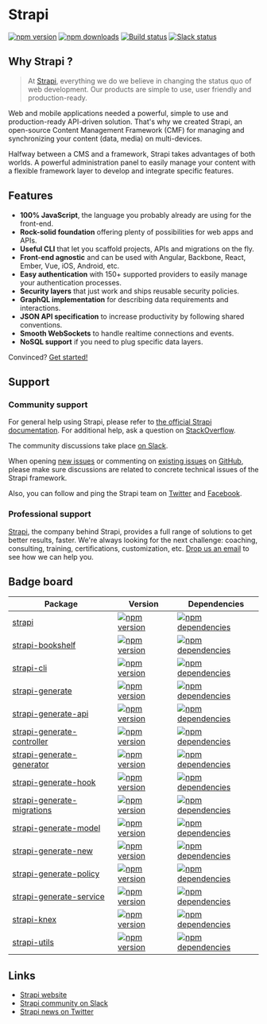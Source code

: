 # Strapi

[![npm version](https://img.shields.io/npm/v/strapi.svg)](https://www.npmjs.org/package/strapi)
[![npm downloads](https://img.shields.io/npm/dm/strapi.svg)](https://www.npmjs.org/package/strapi)
[![Build status](https://travis-ci.org/strapi/strapi.svg?branch=master)](https://travis-ci.org/strapi/strapi)
[![Slack status](http://strapi-slack.herokuapp.com/badge.svg)](http://slack.strapi.io)

## Why Strapi ?

> At [Strapi](http://strapi.io), everything we do we believe in changing the status quo of web development. Our products are simple to use, user friendly and production-ready.

Web and mobile applications needed a powerful, simple to use and production-ready API-driven solution. That's why we created Strapi, an open-source Content Management Framework (CMF) for managing and synchronizing your content (data, media) on multi-devices.

Halfway between a CMS and a framework, Strapi takes advantages of both worlds. A powerful administration panel to easily manage your content with a flexible framework layer to develop and integrate specific features.

## Features

- **100% JavaScript**, the language you probably already are using for the front-end.
- **Rock-solid foundation** offering plenty of possibilities for web apps and APIs.
- **Useful CLI** that let you scaffold projects, APIs and migrations on the fly.
- **Front-end agnostic** and can be used with Angular, Backbone, React, Ember, Vue, iOS, Android, etc.
- **Easy authentication** with 150+ supported providers to easily manage your authentication processes.
- **Security layers** that just work and ships reusable security policies.
- **GraphQL implementation** for describing data requirements and interactions.
- **JSON API specification** to increase productivity by following shared conventions.
- **Smooth WebSockets** to handle realtime connections and events.
- **NoSQL support** if you need to plug specific data layers.

Convinced? [Get started!](http://strapi.io/)

## Support

### Community support

For general help using Strapi, please refer to [the official Strapi documentation](./docs/). For additional help, ask a question on [StackOverflow](http://stackoverflow.com/questions/tagged/strapi).

The community discussions take place [on Slack](http://slack.strapi.io).

When opening [new issues](https://github.com/strapi/strapi/issues/new) or commenting on [existing issues](https://github.com/strapi/strapi/issues) on [GitHub](https://github.com/strapi/strapi), please make sure discussions are related to concrete technical issues of the Strapi framework.

Also, you can follow and ping the Strapi team on [Twitter](https://twitter.com/strapijs) and [Facebook](https://www.facebook.com/Strapi-616063331867161).

### Professional support

[Strapi](http://strapi.io), the company behind Strapi, provides a full range of solutions to get better results, faster. We're always looking for the next challenge: coaching, consulting, training, certifications, customization, etc. [Drop us an email](mailto:support@strapi.io) to see how we can help you.

## Badge board

| Package | Version | Dependencies |
|---------|---------|--------------|
| [strapi](./packages/strapi) | [![npm version](https://img.shields.io/npm/v/strapi.svg)](https://www.npmjs.org/package/strapi) | [![npm dependencies](https://david-dm.org/strapi/strapi.svg)](https://david-dm.org/strapi/strapi) |
| [strapi-bookshelf](./packages/strapi-bookshelf) | [![npm version](https://img.shields.io/npm/v/strapi-bookshelf.svg)](https://www.npmjs.org/package/strapi-bookshelf) | [![npm dependencies](https://david-dm.org/strapi/strapi-bookshelf.svg)](https://david-dm.org/strapi/strapi-bookshelf) |
| [strapi-cli](./packages/strapi-cli) | [![npm version](https://img.shields.io/npm/v/strapi-cli.svg)](https://www.npmjs.org/package/strapi-cli) | [![npm dependencies](https://david-dm.org/strapi/strapi-cli.svg)](https://david-dm.org/strapi/strapi-cli) |
| [strapi-generate](./packages/strapi-generate) | [![npm version](https://img.shields.io/npm/v/strapi-generate.svg)](https://www.npmjs.org/package/strapi-generate) | [![npm dependencies](https://david-dm.org/strapi/strapi-generate.svg)](https://david-dm.org/strapi/strapi-generate) |
| [strapi-generate-api](./packages/strapi-generate-api) | [![npm version](https://img.shields.io/npm/v/strapi-generate-api.svg)](https://www.npmjs.org/package/strapi-generate-api) | [![npm dependencies](https://david-dm.org/strapi/strapi-generate-api.svg)](https://david-dm.org/strapi/strapi-generate-api) |
| [strapi-generate-controller](./packages/strapi-generate-controller) | [![npm version](https://img.shields.io/npm/v/strapi-generate-controller.svg)](https://www.npmjs.org/package/strapi-generate-controller) | [![npm dependencies](https://david-dm.org/strapi/strapi-generate-controller.svg)](https://david-dm.org/strapi/strapi-generate-controller) |
| [strapi-generate-generator](./packages/strapi-generate-generator) | [![npm version](https://img.shields.io/npm/v/strapi-generate-generator.svg)](https://www.npmjs.org/package/strapi-generate-generator) | [![npm dependencies](https://david-dm.org/strapi/strapi-generate-generator.svg)](https://david-dm.org/strapi/strapi-generate-generator) |
| [strapi-generate-hook](./packages/strapi-generate-hook) | [![npm version](https://img.shields.io/npm/v/strapi-generate-hook.svg)](https://www.npmjs.org/package/strapi-generate-hook) | [![npm dependencies](https://david-dm.org/strapi/strapi-generate-hook.svg)](https://david-dm.org/strapi/strapi-generate-hook) |
| [strapi-generate-migrations](./packages/strapi-generate-migrations) | [![npm version](https://img.shields.io/npm/v/strapi-generate-migrations.svg)](https://www.npmjs.org/package/strapi-generate-migrations) | [![npm dependencies](https://david-dm.org/strapi/strapi-generate-migrations.svg)](https://david-dm.org/strapi/strapi-generate-migrations) |
| [strapi-generate-model](./packages/strapi-generate-model) | [![npm version](https://img.shields.io/npm/v/strapi-generate-model.svg)](https://www.npmjs.org/package/strapi-generate-model) | [![npm dependencies](https://david-dm.org/strapi/strapi-generate-model.svg)](https://david-dm.org/strapi/strapi-generate-model) |
| [strapi-generate-new](./packages/strapi-generate-new) | [![npm version](https://img.shields.io/npm/v/strapi-generate-new.svg)](https://www.npmjs.org/package/strapi-generate-new) | [![npm dependencies](https://david-dm.org/strapi/strapi-generate-new.svg)](https://david-dm.org/strapi/strapi-generate-new) |
| [strapi-generate-policy](./packages/strapi-generate-policy) | [![npm version](https://img.shields.io/npm/v/strapi-generate-policy.svg)](https://www.npmjs.org/package/strapi-generate-policy) | [![npm dependencies](https://david-dm.org/strapi/strapi-generate-policy.svg)](https://david-dm.org/strapi/strapi-generate-policy) |
| [strapi-generate-service](./packages/strapi-generate-service) | [![npm version](https://img.shields.io/npm/v/strapi-generate-service.svg)](https://www.npmjs.org/package/strapi-generate-service) | [![npm dependencies](https://david-dm.org/strapi/strapi-generate-service.svg)](https://david-dm.org/strapi/strapi-generate-service) |
| [strapi-knex](./packages/strapi-knex) | [![npm version](https://img.shields.io/npm/v/strapi-knex.svg)](https://www.npmjs.org/package/strapi-knex) | [![npm dependencies](https://david-dm.org/strapi/strapi-knex.svg)](https://david-dm.org/strapi/strapi-knex) |
| [strapi-utils](./packages/strapi-utils) | [![npm version](https://img.shields.io/npm/v/strapi-utils.svg)](https://www.npmjs.org/package/strapi-utils) | [![npm dependencies](https://david-dm.org/strapi/strapi-utils.svg)](https://david-dm.org/strapi/strapi-utils) |

## Links

- [Strapi website](http://strapi.io/)
- [Strapi community on Slack](http://slack.strapi.io)
- [Strapi news on Twitter](https://twitter.com/strapijs)
